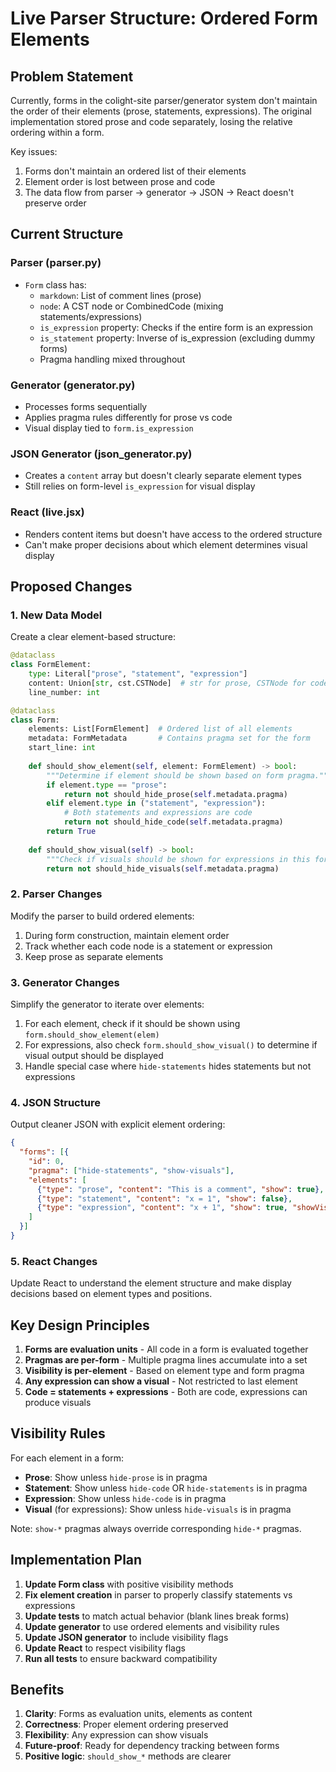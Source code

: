 # Live Parser Structure: Ordered Form Elements

## Problem Statement

Currently, forms in the colight-site parser/generator system don't maintain the order of their elements (prose, statements, expressions). The original implementation stored prose and code separately, losing the relative ordering within a form.

Key issues:
1. Forms don't maintain an ordered list of their elements
2. Element order is lost between prose and code
3. The data flow from parser → generator → JSON → React doesn't preserve order

## Current Structure

### Parser (parser.py)
- `Form` class has:
  - `markdown`: List of comment lines (prose)
  - `node`: A CST node or CombinedCode (mixing statements/expressions)
  - `is_expression` property: Checks if the entire form is an expression
  - `is_statement` property: Inverse of is_expression (excluding dummy forms)
  - Pragma handling mixed throughout

### Generator (generator.py)
- Processes forms sequentially
- Applies pragma rules differently for prose vs code
- Visual display tied to `form.is_expression`

### JSON Generator (json_generator.py)
- Creates a `content` array but doesn't clearly separate element types
- Still relies on form-level `is_expression` for visual display

### React (live.jsx)
- Renders content items but doesn't have access to the ordered structure
- Can't make proper decisions about which element determines visual display

## Proposed Changes

### 1. New Data Model

Create a clear element-based structure:

```python
@dataclass
class FormElement:
    type: Literal["prose", "statement", "expression"]
    content: Union[str, cst.CSTNode]  # str for prose, CSTNode for code
    line_number: int

@dataclass
class Form:
    elements: List[FormElement]  # Ordered list of all elements
    metadata: FormMetadata       # Contains pragma set for the form
    start_line: int
    
    def should_show_element(self, element: FormElement) -> bool:
        """Determine if element should be shown based on form pragma."""
        if element.type == "prose":
            return not should_hide_prose(self.metadata.pragma)
        elif element.type in ("statement", "expression"):
            # Both statements and expressions are code
            return not should_hide_code(self.metadata.pragma)
        return True
    
    def should_show_visual(self) -> bool:
        """Check if visuals should be shown for expressions in this form."""
        return not should_hide_visuals(self.metadata.pragma)
```

### 2. Parser Changes

Modify the parser to build ordered elements:

1. During form construction, maintain element order
2. Track whether each code node is a statement or expression
3. Keep prose as separate elements

### 3. Generator Changes

Simplify the generator to iterate over elements:

1. For each element, check if it should be shown using `form.should_show_element(elem)`
2. For expressions, also check `form.should_show_visual()` to determine if visual output should be displayed
3. Handle special case where `hide-statements` hides statements but not expressions

### 4. JSON Structure

Output cleaner JSON with explicit element ordering:

```json
{
  "forms": [{
    "id": 0,
    "pragma": ["hide-statements", "show-visuals"],
    "elements": [
      {"type": "prose", "content": "This is a comment", "show": true},
      {"type": "statement", "content": "x = 1", "show": false},
      {"type": "expression", "content": "x + 1", "show": true, "showVisual": true}
    ]
  }]
}
```

### 5. React Changes

Update React to understand the element structure and make display decisions based on element types and positions.

## Key Design Principles

1. **Forms are evaluation units** - All code in a form is evaluated together
2. **Pragmas are per-form** - Multiple pragma lines accumulate into a set
3. **Visibility is per-element** - Based on element type and form pragma
4. **Any expression can show a visual** - Not restricted to last element
5. **Code = statements + expressions** - Both are code, expressions can produce visuals

## Visibility Rules

For each element in a form:
- **Prose**: Show unless `hide-prose` is in pragma
- **Statement**: Show unless `hide-code` OR `hide-statements` is in pragma  
- **Expression**: Show unless `hide-code` is in pragma
- **Visual** (for expressions): Show unless `hide-visuals` is in pragma

Note: `show-*` pragmas always override corresponding `hide-*` pragmas.

## Implementation Plan

1. **Update Form class** with positive visibility methods
2. **Fix element creation** in parser to properly classify statements vs expressions
3. **Update tests** to match actual behavior (blank lines break forms)
4. **Update generator** to use ordered elements and visibility rules
5. **Update JSON generator** to include visibility flags
6. **Update React** to respect visibility flags
7. **Run all tests** to ensure backward compatibility

## Benefits

1. **Clarity**: Forms as evaluation units, elements as content
2. **Correctness**: Proper element ordering preserved
3. **Flexibility**: Any expression can show visuals
4. **Future-proof**: Ready for dependency tracking between forms
5. **Positive logic**: `should_show_*` methods are clearer